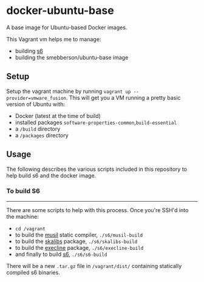 docker-ubuntu-base
==================

A base image for Ubuntu-based Docker images.

This Vagrant vm helps me to manage:

- building [s6](http://www.skarnet.org/software/s6/)
- building the smebberson/ubuntu-base image

Setup
-----

Setup the vagrant machine by running `vagrant up --provider=vmware_fusion`. This will get you a VM running a pretty basic version of Ubuntu with:

- Docker (latest at the time of build)
- installed packages `software-properties-common`,`build-essential`
- a `/build` directory
- a `/packages` directory

Usage
-----

The following describes the various scripts included in this repository to help build s6 and the docker image.

### To build S6
-----------------

There are some scripts to help with this process. Once you're SSH'd into the machine:

- `cd /vagrant`
- to build the [musil](http://www.musl-libc.org/) static compiler, `./s6/musil-build`
- to build the [skalibs](http://www.skarnet.org/software/skalibs/) package, `./s6/skalibs-build`
- to build the [execline](http://www.skarnet.org/software/execline/) package, `./s6/execline-build`
- and finally to build [s6](http://www.skarnet.org/software/s6/), `./s6/s6-build`

There will be a new `.tar.gz` file in `/vagrant/dist/` containing statically compiled s6 binaries.
